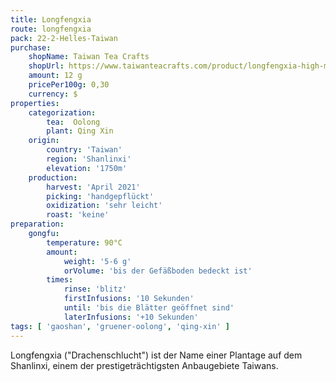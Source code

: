 ```yaml
---
title: Longfengxia
route: longfengxia
pack: 22-2-Helles-Taiwan
purchase:
    shopName: Taiwan Tea Crafts
    shopUrl: https://www.taiwanteacrafts.com/product/longfengxia-high-mountain-spring-oolong-tea/?attribute_pa_weight=250-g-8-82-oz-save-20&v=3a52f3c22ed6
    amount: 12 g
    pricePer100g: 0,30
    currency: $
properties:
    categorization:
        tea:  Oolong
        plant: Qing Xin
    origin:
        country: 'Taiwan'
        region: 'Shanlinxi'
        elevation: '1750m'
    production:
        harvest: 'April 2021'
        picking: 'handgepflückt'
        oxidization: 'sehr leicht'
        roast: 'keine'
preparation:
    gongfu:
        temperature: 90°C
        amount:
            weight: '5-6 g'
            orVolume: 'bis der Gefäßboden bedeckt ist'
        times:
            rinse: 'blitz'
            firstInfusions: '10 Sekunden'
            until: 'bis die Blätter geöffnet sind'
            laterInfusions: '+10 Sekunden'
tags: [ 'gaoshan', 'gruener-oolong', 'qing-xin' ]
---
```

Longfengxia ("Drachenschlucht") ist der Name einer Plantage auf dem Shanlinxi, einem der prestigeträchtigsten Anbaugebiete Taiwans.